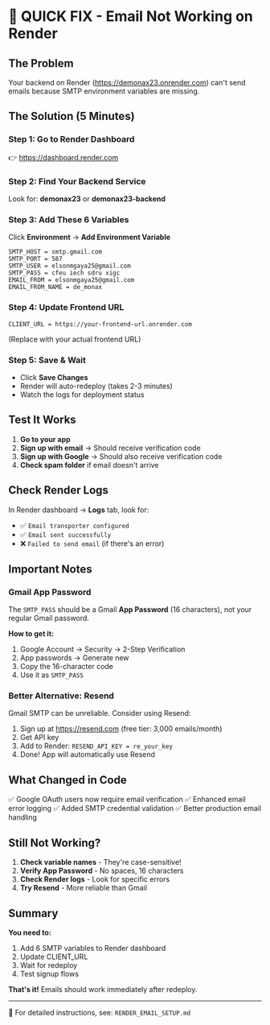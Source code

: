 # 🚀 QUICK FIX - Email Not Working on Render

## The Problem
Your backend on Render (https://demonax23.onrender.com) can't send emails because SMTP environment variables are missing.

## The Solution (5 Minutes)

### Step 1: Go to Render Dashboard
👉 https://dashboard.render.com

### Step 2: Find Your Backend Service
Look for: **demonax23** or **demonax23-backend**

### Step 3: Add These 6 Variables
Click **Environment** → **Add Environment Variable**

```
SMTP_HOST = smtp.gmail.com
SMTP_PORT = 587
SMTP_USER = elsonmgaya25@gmail.com
SMTP_PASS = cfeu iech sdru xigc
EMAIL_FROM = elsonmgaya25@gmail.com
EMAIL_FROM_NAME = de_monax
```

### Step 4: Update Frontend URL
```
CLIENT_URL = https://your-frontend-url.onrender.com
```
(Replace with your actual frontend URL)

### Step 5: Save & Wait
- Click **Save Changes**
- Render will auto-redeploy (takes 2-3 minutes)
- Watch the logs for deployment status

## Test It Works

1. **Go to your app**
2. **Sign up with email** → Should receive verification code
3. **Sign up with Google** → Should also receive verification code
4. **Check spam folder** if email doesn't arrive

## Check Render Logs

In Render dashboard → **Logs** tab, look for:
- ✅ `Email transporter configured`
- ✅ `Email sent successfully`
- ❌ `Failed to send email` (if there's an error)

## Important Notes

### Gmail App Password
The `SMTP_PASS` should be a Gmail **App Password** (16 characters), not your regular Gmail password.

**How to get it:**
1. Google Account → Security → 2-Step Verification
2. App passwords → Generate new
3. Copy the 16-character code
4. Use it as `SMTP_PASS`

### Better Alternative: Resend
Gmail SMTP can be unreliable. Consider using Resend:
1. Sign up at https://resend.com (free tier: 3,000 emails/month)
2. Get API key
3. Add to Render: `RESEND_API_KEY = re_your_key`
4. Done! App will automatically use Resend

## What Changed in Code

✅ Google OAuth users now require email verification
✅ Enhanced email error logging
✅ Added SMTP credential validation
✅ Better production email handling

## Still Not Working?

1. **Check variable names** - They're case-sensitive!
2. **Verify App Password** - No spaces, 16 characters
3. **Check Render logs** - Look for specific errors
4. **Try Resend** - More reliable than Gmail

## Summary

**You need to:**
1. Add 6 SMTP variables to Render dashboard
2. Update CLIENT_URL
3. Wait for redeploy
4. Test signup flows

**That's it!** Emails should work immediately after redeploy.

---

📖 For detailed instructions, see: `RENDER_EMAIL_SETUP.md`
